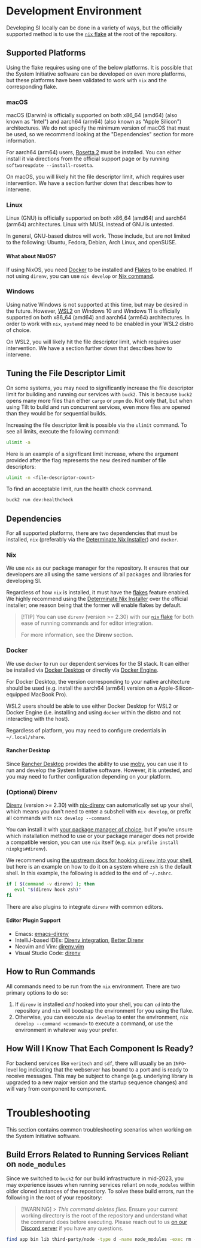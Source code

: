 # Development Environment

Developing SI locally can be done in a variety of ways, but the officially
supported method is to use the [`nix` flake](flake.nix) at the root of the
repository.

## Supported Platforms

Using the flake requires using one of the below platforms. It is possible that
the System Initiative software can be developed on even more platforms, but
these platforms have been validated to work with `nix` and the corresponding
flake.

### macOS

macOS (Darwin) is officially supported on both x86_64 (amd64) (also known as
"Intel") and aarch64 (arm64) (also known as "Apple Silicon") architectures. We
do not specify the minimum version of macOS that must be used, so we recommend
looking at the "Dependencies" section for more information.

For aarch64 (arm64) users, [Rosetta 2](https://support.apple.com/en-us/HT211861)
must be installed. You can either install it via directions from the official
support page or by running `softwareupdate --install-rosetta`.

On macOS, you will likely hit the file descriptor limit, which requires user
intervention. We have a section further down that describes how to intervene.

### Linux

Linux (GNU) is officially supported on both x86_64 (amd64) and aarch64 (arm64)
architectures. Linux with MUSL instead of GNU is untested.

In general, GNU-based distros will work. Those include, but are not limited to
the following: Ubuntu, Fedora, Debian, Arch Linux, and openSUSE.

#### What about NixOS?

If using NixOS, you need [Docker](https://nixos.wiki/wiki/Docker) to be
installed and [Flakes](https://nixos.wiki/wiki/Flakes) to be enabled. If not
using `direnv`, you can use `nix develop` or
[Nix command](https://nixos.wiki/wiki/Nix_command).

### Windows

Using native Windows is not supported at this time, but may be desired in the
future. However, [WSL2](https://learn.microsoft.com/en-us/windows/wsl/) on
Windows 10 and Windows 11 is officially supported on both x86_64 (amd64) and
aarch64 (arm64) architectures. In order to work with `nix`, `systemd` may need
to be enabled in your WSL2 distro of choice.

On WSL2, you will likely hit the file descriptor limit, which requires user
intervention. We have a section further down that describes how to intervene.

## Tuning the File Descriptor Limit

On some systems, you may need to significantly increase the file descriptor
limit for building and running our services with `buck2`. This is because
`buck2` opens many more files than either `cargo` or `pnpm` do. Not only that,
but when using Tilt to build and run concurrent services, even more files are
opened than they would be for sequential builds.

Increasing the file descriptor limit is possible via the `ulimit` command. To
see all limits, execute the following command:

```bash
ulimit -a
```

Here is an example of a significant limit increase, where the argument provided
after the flag represents the new desired number of file descriptors:

```bash
ulimit -n <file-descriptor-count>
```

To find an acceptable limit, run the health check command.

```bash
buck2 run dev:healthcheck
```

## Dependencies

For all supported platforms, there are two dependencies that must be installed,
`nix` (preferably via the
[Determinate Nix Installer](https://github.com/DeterminateSystems/nix-installer))
and `docker`.

### Nix

We use `nix` as our package manager for the repository. It ensures that our
developers are all using the same versions of all packages and libraries for
developing SI.

Regardless of how `nix` is installed, it must have the
[flakes](https://nixos.wiki/wiki/Flakes) feature enabled. We highly recommend
using the
[Determinate Nix Installer](https://github.com/DeterminateSystems/nix-installer)
over the official installer; one reason being that the former will enable flakes
by default.

> [!TIP] You can use `direnv` (version >= 2.30) with our
> [`nix` flake](flake.nix) for both ease of running commands and for editor
> integration.
>
> For more information, see the **Direnv** section.

### Docker

We use `docker` to run our dependent services for the SI stack. It can either be
installed via [Docker Desktop](https://www.docker.com/products/docker-desktop/)
or directly via [Docker Engine](https://docs.docker.com/engine/).

For Docker Desktop, the version corresponding to your native architecture should
be used (e.g. install the aarch64 (arm64) version on a Apple-Silicon-equipped
MacBook Pro).

WSL2 users should be able to use either Docker Desktop for WSL2 or Docker Engine
(i.e. installing and using `docker` within the distro and not interacting with
the host).

Regardless of platform, you may need to configure credentials in
`~/.local/share`.

#### Rancher Desktop

Since [Rancher Desktop](https://rancherdesktop.io/) provides the ability to use
[moby](https://github.com/moby/moby), you can use it to run and develop the
System Initiative software. However, it is untested, and you may need to further
configuration depending on your platform.

### (Optional) Direnv

[Direnv](https://direnv.net/) (version >= 2.30) with
[nix-direnv](https://github.com/nix-community/nix-direnv) can automatically set
up your shell, which means you don't need to enter a subshell with
`nix develop`, or prefix all commands with `nix develop --command`.

You can install it with
[your package manager of choice](https://direnv.net/docs/installation.html), but
if you're unsure which installation method to use or your package manager does
not provide a compatible version, you can use `nix` itself (e.g.
`nix profile install nixpkgs#direnv`).

We recommend using
[the upstream docs for hooking `direnv` into your shell](https://direnv.net/docs/hook.html),
but here is an example on how to do it on a system where `zsh` is the default
shell. In this example, the following is added to the end of `~/.zshrc`.

```zsh
if [ $(command -v direnv) ]; then
   eval "$(direnv hook zsh)"
fi
```

There are also plugins to integrate `direnv` with common editors.

#### Editor Plugin Support

- Emacs: [emacs-direnv](https://github.com/wbolster/emacs-direnv)
- IntelliJ-based IDEs:
  [Direnv integration](https://plugins.jetbrains.com/plugin/15285-direnv-integration),
  [Better Direnv](https://plugins.jetbrains.com/plugin/19275-better-direnv)
- Neovim and Vim: [direnv.vim](https://github.com/direnv/direnv.vim)
- Visual Studio Code:
  [direnv](https://marketplace.visualstudio.com/items?itemName=mkhl.direnv)

## How to Run Commands

All commands need to be run from the `nix` environment. There are two primary
options to do so:

1. If `direnv` is installed _and_ hooked into your shell, you can `cd` into the
   repository and `nix` will boostrap the environment for you using the flake.
2. Otherwise, you can execute `nix develop` to enter the environment,
   `nix develop --command <command>` to execute a command, or use the
   environment in whatever way your prefer.

## How Will I Know That Each Component Is Ready?

For backend services like `veritech` and `sdf`, there will usually be an
`INFO`-level log indicating that the webserver has bound to a port and is ready
to receive messages. This may be subject to change (e.g. underlying library is
upgraded to a new major version and the startup sequence changes) and will vary
from component to component.

# Troubleshooting

This section contains common troubleshooting scenarios when working on the
System Initiative software.

## Build Errors Related to Running Services Reliant on `node_modules`

Since we switched to `buck2` for our build infrastructure in mid-2023, you may
experience issues when running services reliant on `node_modules` within older
cloned instances of the repostiory. To solve these build errors, run the
following in the root of your repository:

> [!WARNING] > _This command deletes files._ Ensure your current working
> directory is the root of the repository and understand what the command does
> before executing. Please reach out to us
> [on our Discord server](https://discord.com/invite/system-init) if you have
> any questions.

```bash
find app bin lib third-party/node -type d -name node_modules -exec rm -rf {} \;; rm -rf node_modules
```

